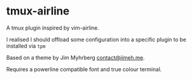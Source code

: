 # tmux-airline
 A tmux plugin inspired by vim-airline.
 
 I realised I should offload some configuration into a specific plugin to be installed via `tpm`

Based on a theme by Jim Myhrberg <contact@jimeh.me>.

Requires a powerline compatible font and true colour terminal.
